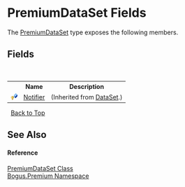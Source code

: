 # PremiumDataSet Fields
 

The <a href="T_Bogus_Premium_PremiumDataSet">PremiumDataSet</a> type exposes the following members.


## Fields
&nbsp;<table><tr><th></th><th>Name</th><th>Description</th></tr><tr><td>![Protected field](media/protfield.gif "Protected field")</td><td><a href="F_Bogus_DataSet_Notifier">Notifier</a></td><td> (Inherited from <a href="T_Bogus_DataSet">DataSet</a>.)</td></tr></table>&nbsp;
<a href="#premiumdataset-fields">Back to Top</a>

## See Also


#### Reference
<a href="T_Bogus_Premium_PremiumDataSet">PremiumDataSet Class</a><br /><a href="N_Bogus_Premium">Bogus.Premium Namespace</a><br />